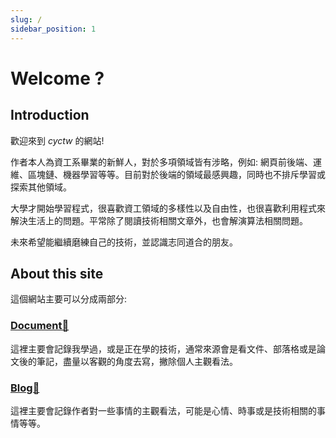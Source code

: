 ```yaml
---
slug: /
sidebar_position: 1
---
```


# Welcome ?

## Introduction
歡迎來到 *cyctw* 的網站! 

作者本人為資工系畢業的新鮮人，對於多項領域皆有涉略，例如: 網頁前後端、運維、區塊鏈、機器學習等等。目前對於後端的領域最感興趣，同時也不排斥學習或探索其他領域。

大學才開始學習程式，很喜歡資工領域的多樣性以及自由性，也很喜歡利用程式來解決生活上的問題。平常除了閱讀技術相關文章外，也會解演算法相關問題。

未來希望能繼續磨練自己的技術，並認識志同道合的朋友。

## About this site
這個網站主要可以分成兩部分: 
### [Document📄](/)
這裡主要會記錄我學過，或是正在學的技術，通常來源會是看文件、部落格或是論文後的筆記，盡量以客觀的角度去寫，撇除個人主觀看法。

### [Blog📙](/blog)
這裡主要會記錄作者對一些事情的主觀看法，可能是心情、時事或是技術相關的事情等等。

